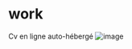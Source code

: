 # work

Cv en ligne auto-hébergé 
![image](https://github.com/aliceout/work/assets/10231985/3298ef69-c155-464a-a57e-297fb90b1e3b)
